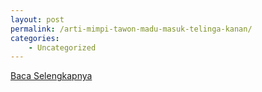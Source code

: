 ```yaml
---
layout: post
permalink: /arti-mimpi-tawon-madu-masuk-telinga-kanan/
categories:
    - Uncategorized
---
```


[Baca Selengkapnya](/10)